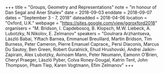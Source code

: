 +++
title = "Groups, Geometry and Representations"
note = "in honour of Dan Segal and Aner Shalev"
date = 2018-09-03
enddate = 2018-09-07
dates = "September 3 - 7, 2018"
dateadded = 2018-04-06
location = "Oxford, U.K."
webpage = "https://sites.google.com/view/ggroxford2018"
organisers = "M. Bridson, I. Capdeboscq, B. Klopsch, M.W. Liebeck, A. Lubotzky,   N.Nikolov, E. Zelmanov"
speakers = "Goulnara Arzhantseva, László Babai, Yiftach Barnea, Emmanuel Breuillard, Martin Bridson, Tim Burness, Peter Cameron, Pierre Emanuel Caprace,, Persi Diaconis, Marcus Du Sautoy, Ben Green, Robert Guralnick, Ehud Hrushovski, Andrei Jaikin-Zapirain,  Alex Lubotzky, Avinoam Mann, Peter Neumann, Eamonn O’Brien, Cheryl Praeger, László Pyber, Colva Roney-Dougal, Katrin Tent, John Thompson, Pham Tiep, Karen Vogtmann, Efim Zelmanov"
+++
